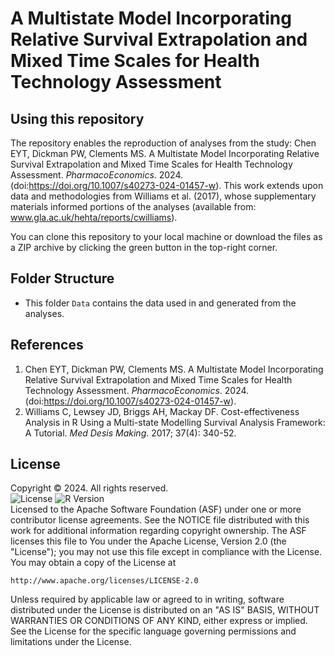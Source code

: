 # A Multistate Model Incorporating Relative Survival Extrapolation and Mixed Time Scales for Health Technology Assessment
## Using this repository
The repository enables the reproduction of analyses from the study: Chen EYT, Dickman PW, Clements MS. A Multistate Model Incorporating Relative Survival Extrapolation and Mixed Time Scales for Health Technology Assessment. *PharmacoEconomics*. 2024. (doi:https://doi.org/10.1007/s40273-024-01457-w). This work extends upon data and methodologies from Williams et al. (2017), whose supplementary materials informed portions of the analyses (available from: www.gla.ac.uk/hehta/reports/cwilliams).

You can clone this repository to your local machine or download the files as a ZIP archive by clicking the green button in the top-right corner.

## Folder Structure
- This folder `Data` contains the data used in and generated from the analyses.

## References
1. Chen EYT, Dickman PW, Clements MS. A Multistate Model Incorporating Relative Survival Extrapolation and Mixed Time Scales for Health Technology Assessment. *PharmacoEconomics*. 2024. (doi:https://doi.org/10.1007/s40273-024-01457-w).
2. Williams C, Lewsey JD, Briggs AH, Mackay DF. Cost-effectiveness Analysis in R Using a Multi-state Modelling Survival Analysis Framework: A Tutorial. *Med Desis Making*. 2017; 37(4): 340-52.

## License
Copyright © 2024. All rights reserved.<br>
![License](https://img.shields.io/badge/license-Apache%202.0-blue)
![R Version](https://img.shields.io/badge/R-%3E%3D4.4.1-blue)
<br>
Licensed to the Apache Software Foundation (ASF) under one or more
contributor license agreements.  See the NOTICE file distributed with
this work for additional information regarding copyright ownership.
The ASF licenses this file to You under the Apache License, Version 2.0
(the "License"); you may not use this file except in compliance with
the License.  You may obtain a copy of the License at

    http://www.apache.org/licenses/LICENSE-2.0

Unless required by applicable law or agreed to in writing, software
distributed under the License is distributed on an "AS IS" BASIS,
WITHOUT WARRANTIES OR CONDITIONS OF ANY KIND, either express or implied.
See the License for the specific language governing permissions and
limitations under the License.